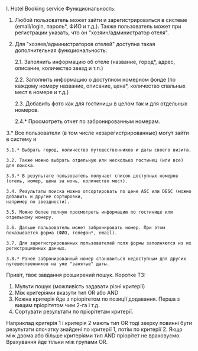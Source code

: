 I. Hotel Booking service
Функциональность:

1. Любой пользователь может зайти и зарегистрироваться в системе (email/login, пароль*, ФИО и т.д.).
Также пользователь может при регистрации указать, что он "хозяин/администратор отеля".


2. Для "хозяев/администраторов отелей" доступна такая дополнительная функциональность:

   2.1. Заполнить информацию об отеле (название, город*, адрес, описание, количество звезд и т.п.)

   2.2. Заполнить информацию о доступном номерном фонде (по каждому номеру название, описание, цена*,
   количество спальных мест в номере и т.д.)

   2.3. Добавить фото как для гостиницы в целом так и для отдельных номеров.

   2.4.* Просмотреть отчет по забронированным номерам.


3.* Все пользователи (в том числе незарегистрированные) могут зайти в систему и

    3.1.* Выбрать город, количество путешественников и даты своего визита.

    3.2. Также можно выбрать отдельную или несколько гостинец (или все) для поиска.

    3.3.* В результате пользователь получает список доступных номеров (отель, номер, цена за ночь, количество мест).

    3.4. Результаты поиска можно отсортировать по цене ASC или DESC (можно добавить и другие сортировки,
    например по звездности).

    3.5. Можно более полную просмотреть информацию по гостинице или отдельному номеру.

    3.6. Дальше пользователь может забронировать номер. При этом показывается форма (ФИО, телефон*, email).

    3.7. Для зарегистрированных пользователей поля формы заполняются из их регистрационных данных.

    3.8.* Ранее забронированный номер становиться недоступным для других путешественников на уже "занятые" даты.

Привіт, твоє завдання розширений пошук. Коротке ТЗ:

1) Мульти пошук (можливість задавати різні критерії)
2) Між критеріями вказути тип OR або AND
3) Кожна критерія йде з пріорітетом по позиції додавання. Перша з вищим пріорітетом чим 2-га і т.д.
4) Сортувати результати по пріорітетам критерії.

Наприклад критерія 1 і критерія 2 мають тип OR тоді зверху повинні бути результати спочатку знайдені по критерії 1, потім по критерії 2.
Якщо між двома або більше критеріями тип AND пріорітет не враховуємо. Врахування йде тільки між групами OR.
